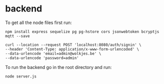# backend

To get all the node files first run:
```
npm install express sequelize pg pg-hstore cors jsonwebtoken bcryptjs mqtt --save
```

```
curl --location --request POST 'localhost:8080/auth/signin' \
--header 'Content-Type: application/x-www-form-urlencoded' \
--data-urlencode 'email=admin@wolkjes.be' \
--data-urlencode 'password=admin'
```

To run the backend go in the root directory and run:
```
node server.js
```
